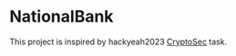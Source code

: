 # NationalBank

This project is inspired by hackyeah2023 [CryptoSec](https://hackyeah.pl/wp-content/uploads/2023/09/CryptoSec-Details.pdf) task. 
